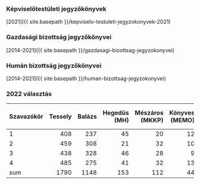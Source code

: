### Képviselőtestületi jegyzőkönyvek
[2021]({{ site.basepath }}/kepviselo-testuleti-jegyzokonyvek-2021)

### Gazdasági bizottság jegyzőkönyvei
[2014-2021]({{ site.basepath }}/gazdasagi-bizottsag-jegyzokonyvei)

### Humán bizottság jegyzőkönyvei
[2014-2021]({{ site.basepath }}/human-bizottsag-jegyzokonyvei)


### 2022 választás

| Szavazókör | Tessely | Balázs | Hegedüs (MH) | Mészáros (MKKP) | Könyves (MEMO) | Fléger (ISZOM) | érvénytelen | nem jelent meg |   sum  | átjelentkezett |
| ---------- | ------: | -----: | ------: | -------: | ------: | -----: | ----------: | -------------: | -----: |   -----------: |
| 1          |     408 |    237 |      45 |       20 |      12 |      2 |           8 |            307 |   1039 |              0 |
| 2          |     459 |    308 |      21 |       32 |      10 |      3 |           6 |            255 |   1212 |            117 |
| 3          |     438 |    328 |      46 |       28 |       9 |      3 |           9 |            216 |   1078 |              0 |   
| 4          |     485 |    275 |      41 |       32 |      13 |      6 |           8 |            274 |   1134 |              0 |
| sum        |    1790 |   1148 |     153 |      112 |      44 |     14 |          31 |           1052 |   4463 |            117 |

